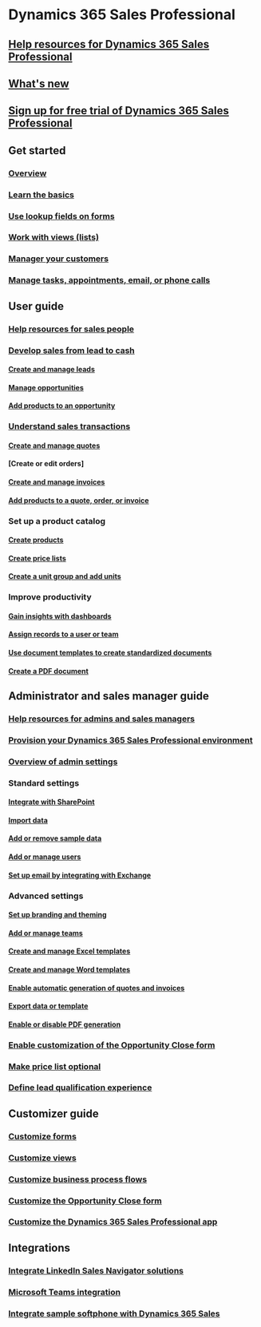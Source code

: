 # Dynamics 365 Sales Professional
## [Help resources for Dynamics 365 Sales Professional](help-hub.md)

## [What's new](whats-new.md)
## [Sign up for free trial of Dynamics 365 Sales Professional](try-dynamics365-sales-professional.md) 
## Get started
### [Overview](sales-professional-overview.md)
### [Learn the basics](learn-basics-sales-professional.md)
### [Use lookup fields on forms](use-lookup-fields-forms.md)
### [Work with views (lists)](work-with-views.md)
### [Manager your customers](manage-accounts-contacts.md)
### [Manage tasks, appointments, email, or phone calls](manage-activities.md)

## User guide
### [Help resources for sales people](user-guide.md)
### [Develop sales from lead to cash](develop-sales-lead-to-cash-sales-professional.md)
#### [Create and manage leads](manage-leads-sales-professional.md)
#### [Manage opportunities](manage-opportunities-sales-professional.md)
#### [Add products to an opportunity](add-products-opportunity-sp.md)
### [Understand sales transactions](understanding-sales-transactions-sales-professional.md)
#### [Create and manage quotes](create-quotes-sales-professional.md)
#### [Create or edit orders]
#### [Create and manage invoices](create-invoices.md)
#### [Add products to a quote, order, or invoice](add-product-quote-order-invoice-sp.md)
### Set up a product catalog
#### [Create products](create-products.md)
#### [Create price lists](create-price-list.md)
#### [Create a unit group and add units](create-unit-group-add-units.md)
### Improve productivity
#### [Gain insights with dashboards](gain-insights-dashboards-sales-professional.md)
#### [Assign records to a user or team](assign-records-sales-professional.md)
#### [Use document templates to create standardized documents](use-document-templates-sales-professional.md)
#### [Create a PDF document](create-quote-pdf-sales-professional.md)

## Administrator and sales manager guide
### [Help resources for admins and sales managers](admin-guide.md)
### [Provision your Dynamics 365 Sales Professional environment](provision-sales-professional-instance.md)
### [Overview of admin settings](admin-settings-overview.md)
### Standard settings
#### [Integrate with SharePoint](connect-with-sharepoint.md)
#### [Import data](import-data.md)
#### [Add or remove sample data](install-sample-data.md)
#### [Add or manage users](manage-users.md)
#### [Set up email by integrating with Exchange](configure-email.md)

### Advanced settings
#### [Set up branding and theming](change-color-scheme-logo.md)
#### [Add or manage teams](manage-teams.md)
#### [Create and manage Excel templates](manage-excel-templates.md)
#### [Create and manage Word templates](manage-word-templates.md)
#### [Enable automatic generation of quotes and invoices](enable-automatic-generation-quotes-invoices.md)
#### [Export data or template](export-data.md)
#### [Enable or disable PDF generation](enable-pdf-generation-quote-sales-professional.md)
### [Enable customization of the Opportunity Close form](enable-opportunity-close-customization-sales-professional.md)
### [Make price list optional](make-price-list-optional-sp.md)
### [Define lead qualification experience](define-lead-qualification-experience-sp.md)

## Customizer guide
### [Customize forms](customize-forms.md)
### [Customize views](customize-views.md)
### [Customize business process flows](customize-business-process-flows.md)
### [Customize the Opportunity Close form](customize-opportunity-close-experience-sales-professional.md)
### [Customize the Dynamics 365 Sales Professional app](manage-app.md)

## Integrations
### [Integrate LinkedIn Sales Navigator solutions](../linkedin/integrate-sales-navigator.md)
### [Microsoft Teams integration](../teams-integration/teams-integration.md)
### [Integrate sample softphone with Dynamics 365 Sales](sample-softphone-integration-sp.md)